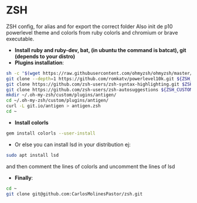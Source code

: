 # ZSH
ZSH config, for alias and for export the correct folder
Also init de p10 powerlevel theme and colorls from ruby colorls and chromium or brave executable.

- **Install ruby and ruby-dev, bat, (in ubuntu the command is batcat), git (depends to your distro)**
- **Plugins installation**:
```bash
sh -c "$(wget https://raw.githubusercontent.com/ohmyzsh/ohmyzsh/master/tools/install.sh -O -)"
git clone --depth=1 https://github.com/romkatv/powerlevel10k.git ${ZSH_CUSTOM:-$HOME/.oh-my-zsh/custom}/themes/powerlevel10k
git clone https://github.com/zsh-users/zsh-syntax-highlighting.git $ZSH_CUSTOM/plugins/zsh-syntax-highlighting
git clone https://github.com/zsh-users/zsh-autosuggestions ${ZSH_CUSTOM:-~/.oh-my-zsh/custom}/plugins/zsh-autosuggestions
mkdir ~/.oh-my-zsh/custom/plugins/antigen/
cd ~/.oh-my-zsh/custom/plugins/antigen/
curl -L git.io/antigen > antigen.zsh
cd ~
```

- **Install colorls**
```bash
gem install colorls --user-install
```
- Or else you can install lsd in your distribution ej:
```bash
sudo apt install lsd
```
and then comment the lines of colorls and uncomment the lines of lsd

- **Finally**:
```bash
cd ~
git clone git@github.com:CarlosMolinesPastor/zsh.git
``` 
